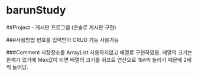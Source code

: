 # barunStudy

##Project - 게시판 프로그램 (콘솔로 게시판 구현)

###사용방법
번호를 입력받아 CRUD 기능 사용가능

###Comment
저장장소를 ArrayList 사용하지않고 배열로 구현하였음.
배열의 크기는 한계가 있기에 Max값이 되면 배열의 크기를 쉬프트 연산으로 1bit씩 늘리기 때문에 2배씩 늘어남.
